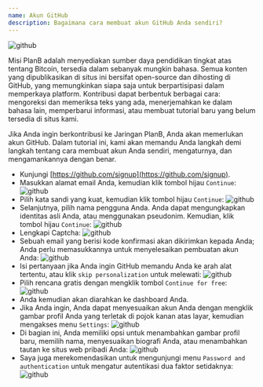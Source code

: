 ```yaml
---
name: Akun GitHub
description: Bagaimana cara membuat akun GitHub Anda sendiri?
---
```

![github](assets/cover.webp)

Misi PlanB adalah menyediakan sumber daya pendidikan tingkat atas tentang Bitcoin, tersedia dalam sebanyak mungkin bahasa. Semua konten yang dipublikasikan di situs ini bersifat open-source dan dihosting di GitHub, yang memungkinkan siapa saja untuk berpartisipasi dalam memperkaya platform. Kontribusi dapat berbentuk berbagai cara: mengoreksi dan memeriksa teks yang ada, menerjemahkan ke dalam bahasa lain, memperbarui informasi, atau membuat tutorial baru yang belum tersedia di situs kami.

Jika Anda ingin berkontribusi ke Jaringan PlanB, Anda akan memerlukan akun GitHub. Dalam tutorial ini, kami akan memandu Anda langkah demi langkah tentang cara membuat akun Anda sendiri, mengaturnya, dan mengamankannya dengan benar.

- Kunjungi [https://github.com/signup](https://github.com/signup). 
- Masukkan alamat email Anda, kemudian klik tombol hijau `Continue`:
![github](assets/1.webp)
- Pilih kata sandi yang kuat, kemudian klik tombol hijau `Continue`:
![github](assets/2.webp)
- Selanjutnya, pilih nama pengguna Anda. Anda dapat mengungkapkan identitas asli Anda, atau menggunakan pseudonim. Kemudian, klik tombol hijau `Continue`:
![github](assets/3.webp)
- Lengkapi Captcha:
![github](assets/4.webp)
- Sebuah email yang berisi kode konfirmasi akan dikirimkan kepada Anda; Anda perlu memasukkannya untuk menyelesaikan pembuatan akun Anda:
![github](assets/5.webp)
- Isi pertanyaan jika Anda ingin GitHub memandu Anda ke arah alat tertentu, atau klik `skip personalization` untuk melewati:
![github](assets/6.webp)
- Pilih rencana gratis dengan mengklik tombol `Continue for free`:
![github](assets/7.webp)
- Anda kemudian akan diarahkan ke dashboard Anda.
- Jika Anda ingin, Anda dapat menyesuaikan akun Anda dengan mengklik gambar profil Anda yang terletak di pojok kanan atas layar, kemudian mengakses menu `Settings`:
![github](assets/8.webp)
- Di bagian ini, Anda memiliki opsi untuk menambahkan gambar profil baru, memilih nama, menyesuaikan biografi Anda, atau menambahkan tautan ke situs web pribadi Anda:
![github](assets/9.webp)
- Saya juga merekomendasikan untuk mengunjungi menu `Password and authentication` untuk mengatur autentikasi dua faktor setidaknya:
![github](assets/10.webp)